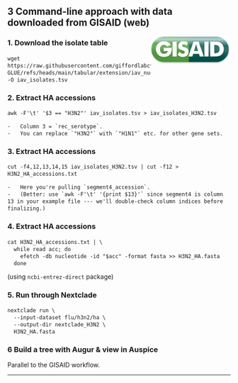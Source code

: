 ## 3 Command-line approach with data downloaded from **GISAID** (web)

<img src="../images/gisaid.jpg" align="right" alt="" width="180"/>

### 1. Download the isolate table

```
wget https://raw.githubusercontent.com/giffordlabcvr/Flu-GLUE/refs/heads/main/tabular/extension/iav_nuccore_isolates.tsv -O iav_isolates.tsv
```

### 2. Extract HA accessions

```
awk -F'\t' '$3 == "H3N2"' iav_isolates.tsv > iav_isolates_H3N2.tsv
```
    -   Column 3 = `rec_serotype`.
    -   You can replace `"H3N2"` with `"H1N1"` etc. for other gene sets.

### 3. Extract HA accessions

```
cut -f4,12,13,14,15 iav_isolates_H3N2.tsv | cut -f12 > H3N2_HA_accessions.txt
```
    -   Here you're pulling `segment4_accession`.
    -   (Better: use `awk -F'\t' '{print $13}'` since segment4 is column 13 in your example file --- we'll double-check column indices before finalizing.)

      
### 4. Extract HA accessions

```
cat H3N2_HA_accessions.txt | \
  while read acc; do
    efetch -db nucleotide -id "$acc" -format fasta >> H3N2_HA.fasta
  done
```

(using `ncbi-entrez-direct` package)

### 5. Run through Nextclade

```
nextclade run \
  --input-dataset flu/h3n2/ha \
  --output-dir nextclade_H3N2 \
  H3N2_HA.fasta
```

### 6 Build a tree with Augur & view in Auspice

Parallel to the GISAID workflow.

* * * * *
